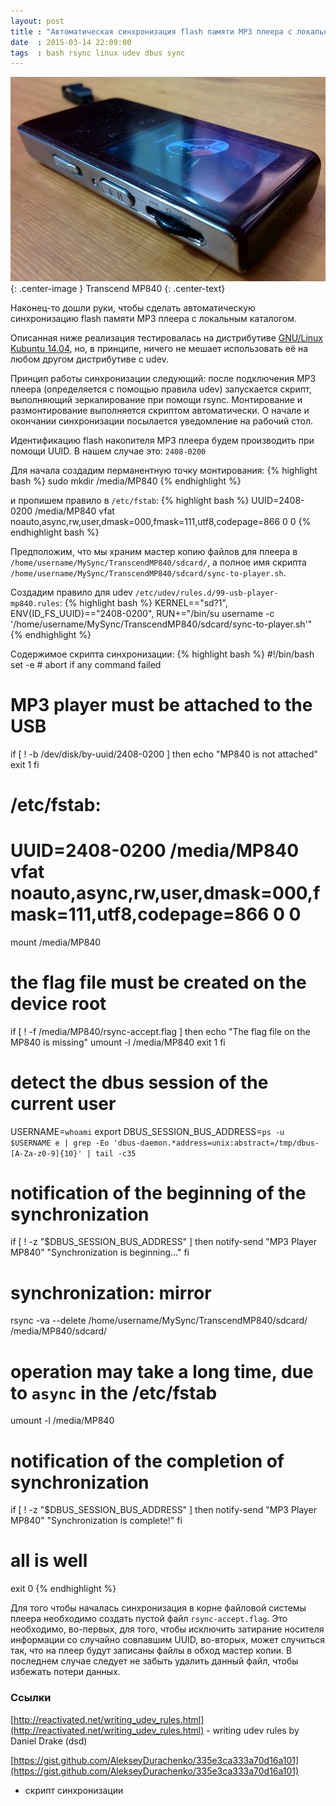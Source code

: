 ```yaml
---
layout: post
title : "Автоматическая синхронизация flash памяти MP3 плеера с локальным каталогом"
date  : 2015-03-14 22:09:00
tags  : bash rsync linux udev dbus sync
---
```


![Transcend MP840](/img/posts/2015-03-14-mp3-player-mp840-sync/mp840-photo.png){: .center-image }
Transcend MP840
{: .center-text}

Наконец-то дошли руки, чтобы сделать автоматическую синхронизацию flash памяти MP3 плеера 
с локальным каталогом. 

<!--more-->

Описанная ниже реализация тестировалась на дистрибутиве 
[GNU/Linux Kubuntu 14.04](http://www.kubuntu.org/news/kubuntu-14.04), 
но, в принципе, ничего не мешает использовать её на любом другом дистрибутиве с udev.

Принцип работы синхронизации следующий: после подключения MP3 плеера (определяется 
с помощью правила udev) запускается скрипт, выполняющий зеркалирование при помощи rsync.
Монтирование и размонтирование выполняется скриптом
автоматически. О начале и окончании синхронизации посылается уведомление
на рабочий стол.

Идентификацию flash накопителя MP3 плеера будем производить при помощи UUID. 
В нашем случае это: `2408-0200`

Для начала создадим перманентную точку монтирования:
{% highlight bash %}
sudo mkdir /media/MP840
{% endhighlight %}

и пропишем правило в `/etc/fstab`:
{% highlight bash %}
UUID=2408-0200 /media/MP840 vfat noauto,async,rw,user,dmask=000,fmask=111,utf8,codepage=866 0 0
{% endhighlight bash %}

Предположим, что мы храним мастер копию файлов для плеера в
`/home/username/MySync/TranscendMP840/sdcard/`,
а полное имя скрипта `/home/username/MySync/TranscendMP840/sdcard/sync-to-player.sh`.

Создадим правило для udev `/etc/udev/rules.d/99-usb-player-mp840.rules`:
{% highlight bash %}
KERNEL=="sd?1", ENV{ID_FS_UUID}=="2408-0200", RUN+="/bin/su username -c '/home/username/MySync/TranscendMP840/sdcard/sync-to-player.sh'"
{% endhighlight %}

Содержимое скрипта синхронизации:
{% highlight bash %}
#!/bin/bash
set -e  # abort if any command failed

# MP3 player must be attached to the USB
if [ ! -b /dev/disk/by-uuid/2408-0200 ]
then
    echo "MP840 is not attached"
    exit 1
fi

# /etc/fstab:
#    UUID=2408-0200 /media/MP840 vfat noauto,async,rw,user,dmask=000,fmask=111,utf8,codepage=866 0 0
mount /media/MP840

# the flag file must be created on the device root
if [ ! -f /media/MP840/rsync-accept.flag ]
then
    echo "The flag file on the MP840 is missing"
    umount -l /media/MP840
    exit 1
fi

# detect the dbus session of the current user
USERNAME=`whoami`
export DBUS_SESSION_BUS_ADDRESS=`ps -u $USERNAME e | grep -Eo 'dbus-daemon.*address=unix:abstract=/tmp/dbus-[A-Za-z0-9]{10}' | tail -c35`

# notification of the beginning of the synchronization
if [ ! -z "$DBUS_SESSION_BUS_ADDRESS" ]
then
    notify-send "MP3 Player MP840" "Synchronization is beginning..."
fi

# synchronization: mirror
rsync -va --delete /home/username/MySync/TranscendMP840/sdcard/ /media/MP840/sdcard/

# operation may take a long time, due to `async` in the /etc/fstab
umount -l /media/MP840

# notification of the completion of synchronization
if [ ! -z "$DBUS_SESSION_BUS_ADDRESS" ]
then
    notify-send "MP3 Player MP840" "Synchronization is complete!"
fi

# all is well
exit 0
{% endhighlight %}

Для того чтобы началась синхронизация в корне файловой системы
плеера необходимо создать пустой файл `rsync-accept.flag`. Это необходимо, во-первых,
для того, чтобы исключить затирание носителя информации со случайно совпавшим UUID, 
во-вторых, может случиться так, что на плеер будут записаны файлы в обход 
мастер копии. В последнем случае следует не забыть удалить данный файл, 
чтобы избежать потери данных.

### Ссылки ###

[http://reactivated.net/writing_udev_rules.html](http://reactivated.net/writing_udev_rules.html) - writing udev rules by Daniel Drake (dsd)

[https://gist.github.com/AlekseyDurachenko/335e3ca333a70d16a101](https://gist.github.com/AlekseyDurachenko/335e3ca333a70d16a101) 
- скрипт синхронизации
